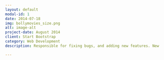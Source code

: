 ```yaml
---
layout: default
modal-id: 1
date: 2014-07-18
img: bollymovies_size.png
alt: image-alt
project-date: August 2014
client: Start Bootstrap
category: Web Development
description: Responsible for fixing bugs, and adding new features. New features includes youtube trailers integration, gaana.com integration, facebook notifications,  etc.

---
```


